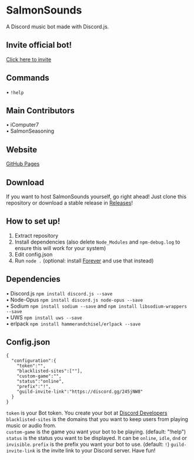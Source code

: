 # SalmonSounds
A Discord music bot made with Discord.js.
## Invite official bot!
[Click here to invite](https://discordapp.com/oauth2/authorize?client_id=355909071221817344&scope=bot&permissions=104190016)
## Commands
&#8226; `!help`<br>
## Main Contributors
&#8226; iComputer7<br>
&#8226; SalmonSeasoning<br>
## Website
[GitHub Pages](https://salmonseasoning.github.io/SalmonSounds)
## Download
If you want to host SalmonSounds yourself, go right ahead! Just clone this repository or download a stable release in [Releases](https://github.com/SalmonSeasoning/SalmonSounds/releases)!
## How to set up!
1) Extract repository<br>
2) Install dependencies (also delete `Node_Modules` and `npm-debug.log` to ensure this will work for your system)<br>
3) Edit config.json
4) Run `node .` (optional: install [Forever](https://github.com/foreverjs/forever) and use that instead)<br>
## Dependencies
&#8226; Discord.js `npm install discord.js --save`<br>
&#8226; Node-Opus `npm install discord.js node-opus --save`<br>
&#8226; Sodium `npm install sodium --save` and `npm install libsodium-wrappers --save`<br>
&#8226; UWS `npm install uws --save`<br>
&#8226; erlpack `npm install hammerandchisel/erlpack --save`<br>
## Config.json
```
{
  "configuration":{
    "token":"",
    "blacklisted-sites":[""],
    "custom-game":"",
    "status":"online",
    "prefix":"!",
    "guild-invite-link":"https://discord.gg/245jNW8"
  }
}
```
`token` is your Bot token. You create your bot at [Discord Developers](https://discordapp.com/developers)<br>
`blacklisted-sites` is the domains that you want to keep users from playing music or audio from.<br>
`custom-game` is the game you want your bot to be playing. (default: "!help")<br>
`status` is the status you want to be displayed. It can be `online`, `idle`, `dnd` or `invisible`.
`prefix` is the prefix you want your bot to use. (default: `!`)
`guild-invite-link` is the invite link to your Discord server. Have fun!
